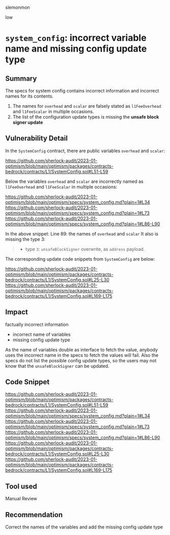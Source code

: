 slemonmon

low

# `system_config`: incorrect variable name and missing config update type


## Summary

The specs for system config contains incorrect information and incorrect names for its contents.

1) The names for `overhead` and `scalar` are falsely stated as `l1FeeOverhead` and `l1FeeScalar` in multiple occasions.
2) The list of the configuration update types is missing the **unsafe block signer update**


## Vulnerability Detail

In the `SystemConfig` contract, there are public variables `overhead` and `scalar`:

https://github.com/sherlock-audit/2023-01-optimism/blob/main/optimism/packages/contracts-bedrock/contracts/L1/SystemConfig.sol#L51-L59

Below the variables `overhead` and `scalar` are incorrectly named as `l1FeeOverhead` and `l1FeeScalar` in multiple occasions:

https://github.com/sherlock-audit/2023-01-optimism/blob/main/optimism/specs/system_config.md?plain=1#L34
https://github.com/sherlock-audit/2023-01-optimism/blob/main/optimism/specs/system_config.md?plain=1#L73
https://github.com/sherlock-audit/2023-01-optimism/blob/main/optimism/specs/system_config.md?plain=1#L86-L90

In the above snippet:
Line 89: the names of `overhead` and `scalar`
It also is missing the type 3:

> - type `3`: `unsafeBlockSigner` overwrite, as `address` payload.

The corresponding update code snippets from `SystemConfig` are below:

https://github.com/sherlock-audit/2023-01-optimism/blob/main/optimism/packages/contracts-bedrock/contracts/L1/SystemConfig.sol#L25-L30
https://github.com/sherlock-audit/2023-01-optimism/blob/main/optimism/packages/contracts-bedrock/contracts/L1/SystemConfig.sol#L169-L175


## Impact

factually incorrect information
  - incorrect name of variables
  - missing config update type

As the name of variables double as interface to fetch the value, anybody uses the incorrect name in the specs to fetch the values will fail.
Also the specs do not list the possible config update types, so the users may not know that the `unsafeBlockSigner` can be updated.


## Code Snippet
https://github.com/sherlock-audit/2023-01-optimism/blob/main/optimism/packages/contracts-bedrock/contracts/L1/SystemConfig.sol#L51-L59
https://github.com/sherlock-audit/2023-01-optimism/blob/main/optimism/specs/system_config.md?plain=1#L34
https://github.com/sherlock-audit/2023-01-optimism/blob/main/optimism/specs/system_config.md?plain=1#L73
https://github.com/sherlock-audit/2023-01-optimism/blob/main/optimism/specs/system_config.md?plain=1#L86-L90
https://github.com/sherlock-audit/2023-01-optimism/blob/main/optimism/packages/contracts-bedrock/contracts/L1/SystemConfig.sol#L25-L30
https://github.com/sherlock-audit/2023-01-optimism/blob/main/optimism/packages/contracts-bedrock/contracts/L1/SystemConfig.sol#L169-L175

## Tool used

Manual Review

## Recommendation

Correct the names of the variables and add the missing config update type

